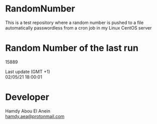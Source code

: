 # RandomNumber    
This is a test repository where a random number is pushed to a file automatically passwordless from a cron job in my Linux CentOS server    
# Random Number of the last run   
15889
      
Last update (GMT +1)    
02/05/21 18:00:01
# Developer    
Hamdy Abou El Anein   
hamdy.aea@protonmail.com
